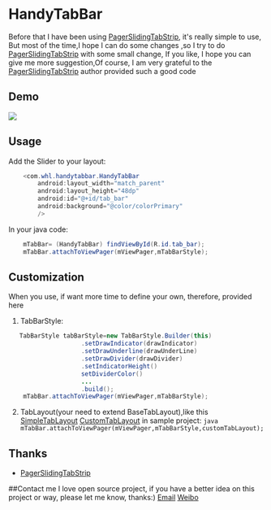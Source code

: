 # HandyTabBar

Before that I have been using [PagerSlidingTabStrip](https://github.com/astuetz/PagerSlidingTabStrip), it's really simple to use,
But most of the time,I hope I can do some changes ,so I try to do [PagerSlidingTabStrip](https://github.com/astuetz/PagerSlidingTabStrip) with some small change,
If you like, I hope you can give me more suggestion,Of course, I am very grateful to the [PagerSlidingTabStrip](https://github.com/astuetz/PagerSlidingTabStrip) author provided such a good code

## Demo

![](https://github.com/81813780/HandyTabBar/blob/master/demo.gif)

## Usage

Add the Slider to your layout:
```java
    <com.whl.handytabbar.HandyTabBar
        android:layout_width="match_parent"
        android:layout_height="48dp"
        android:id="@+id/tab_bar"
        android:background="@color/colorPrimary"
        />
```
In your java code:
```java
    mTabBar= (HandyTabBar) findViewById(R.id.tab_bar);
    mTabBar.attachToViewPager(mViewPager,mTabBarStyle);
```

## Customization

When you use, if want more time to define your own, therefore, provided here
  1. TabBarStyle:
  ```java
     TabBarStyle tabBarStyle=new TabBarStyle.Builder(this)
                      .setDrawIndicator(drawIndicator)
                      .setDrawUnderline(drawUnderLine)
                      .setDrawDivider(drawDivider)
                      .setIndicatorHeight()
                      setDividerColor()
                      ...
                      .build();
      mTabBar.attachToViewPager(mViewPager,mTabBarStyle);
  ```
  2. TabLayout(your need to extend BaseTabLayout),like this [SimpleTabLayout](https://github.com/81813780/HandyTabBar/blob/master/sample/src/main/java/com/whl/handytabbar/sample/SimpleTabLayout.java) [CustomTabLayout](https://github.com/81813780/HandyTabBar/blob/master/sample/src/main/java/com/whl/handytabbar/sample/CustomTabLayout.java) in sample project:
    ```java
        mTabBar.attachToViewPager(mViewPager,mTabBarStyle,customTabLayout);
    ```
    
## Thanks
- [PagerSlidingTabStrip](https://github.com/astuetz/PagerSlidingTabStrip)

##Contact me
I love open source project, if you have a better idea on this project or way, please let me know, thanks:)
[Email](81813780@qq.com)
[Weibo](http://weibo.com/601265161)